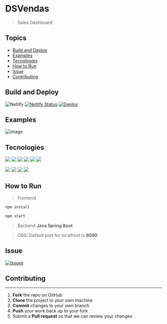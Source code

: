 # DSVendas
>Sales Dashboard

## Topics
* [Build and Deploy](#build-and-deploy)
* [Examples](#examples)
* [Tecnologies](#tecnologies)
* [How to Run](#how-to-run)
* [Issue](#issue)
* [Contributing](#contributing)

## Build and Deploy

![Netlify](https://img.shields.io/netlify/f1820a7f-77bd-49c8-86cf-76ec43d6f704)
[![Netlify Status](https://api.netlify.com/api/v1/badges/f1820a7f-77bd-49c8-86cf-76ec43d6f704/deploy-status)](https://app.netlify.com/sites/felipepacheco-dsvendas/deploys)
[![Deploy](https://www.herokucdn.com/deploy/button.png)](https://heroku.com/deploy)

## Examples

![image](https://user-images.githubusercontent.com/18306550/117514310-6f722a80-af8b-11eb-800d-592ed80a94f7.png)

## Tecnologies
![](https://img.shields.io/badge/HTML-%23008ffb)
![](https://img.shields.io/badge/CSS-%2361dbfb)
![](https://img.shields.io/badge/Typescript-%23ec6231)
![](https://img.shields.io/badge/JavaScript-%23f0db4f)
![](https://img.shields.io/badge/React-%23264de4)
![](https://img.shields.io/badge/ApexChart-%23ec6231)

![](https://img.shields.io/badge/JAVA-%235382a1)
![](https://img.shields.io/badge/Spring%20Boot-%236bb536)
![](https://img.shields.io/badge/JPA-%23f89820)
![](https://img.shields.io/badge/PostgresSQL-%23f89820)

## How to Run
>Frontend
```js
npm install

npm start
```

>Backend
> **Java Spring Boot**

> OBS: Default port for localhost is **8090**

## Issue
[![Issues](https://img.shields.io/github/issues/pachecodt/projeto-sds3.svg?style=flat-square)](https://github.com/pachecodt/projeto-sds3/issues)

## Contributing
------------

 1. **Fork** the repo on GitHub
 2. **Clone** the project to your own machine
 3. **Commit** changes to your own branch
 4. **Push** your work back up to your fork
 5. Submit a **Pull request** so that we can review your changes
